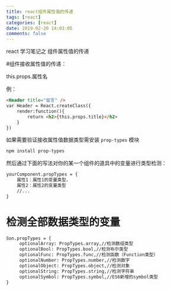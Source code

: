```yaml
---
title: react组件属性值的传递
tags: [react]
categories: [react]
date: 2019-02-20 14:03:05
comments: false
---
```


react 学习笔记之 组件属性值的传递
<!-- more -->

#组件接收属性值的传递：

this.props.属性名

例：
```html
<Header title="留言" />
var Header = React.createClass({
    render:function(){
        return <h2>{this.props.title}</h2>
    }
})
```

如果需要验证接收属性值数据类型需安装 ` prop-types ` 模块
```html
npm install prop-types

```
然后通过下面的写法对你的某一个组件的道具中的变量进行类型检测：

```html
yourComponent.propTypes = {
    属性1：属性1的变量类型，
    属性2：属性2的变量类型
    //...
}
```

# 检测全部数据类型的变量

```html
Son.propTypes = {
     optionalArray: PropTypes.array,//检测数组类型
     optionalBool: PropTypes.bool,//检测布尔类型
     optionalFunc: PropTypes.func,//检测函数（Function类型）
     optionalNumber: PropTypes.number,//检测数字
     optionalObject: PropTypes.object,//检测对象
     optionalString: PropTypes.string,//检测字符串
     optionalSymbol: PropTypes.symbol,//ES6新增的symbol类型
}
```